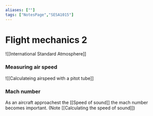 ```yaml
---
aliases: [""]
tags: ["NotesPage","SESA1015"]
---
```


# Flight mechanics 2

![[International Standard Atmosphere]]

### Measuring air speed
![[Calculateing airspeed with a pitot tube]]

### Mach number
As an aircraft approachest the [[Speed of sound]] the mach number becomes important. (Note [[Calculating the speed of sound]])

